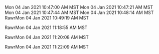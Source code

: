 Mon 04 Jan 2021 10:47:00 AM MST
Mon 04 Jan 2021 10:47:21 AM MST
Mon 04 Jan 2021 10:47:44 AM MST
Mon 04 Jan 2021 10:48:14 AM MST
RawrMon 04 Jan 2021 10:49:19 AM MST

RawrMon 04 Jan 2021 11:18:55 AM MST

RawrMon 04 Jan 2021 11:20:08 AM MST

RawrMon 04 Jan 2021 11:22:09 AM MST

